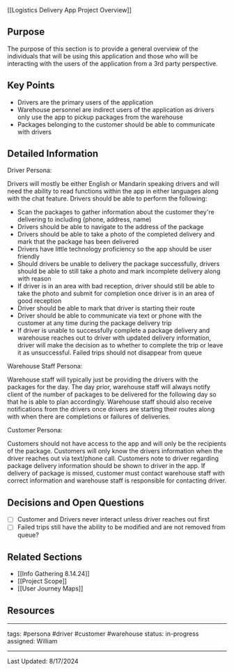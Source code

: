 [[Logistics Delivery App Project Overview]]

## Purpose

The purpose of this section is to provide a general overview of the individuals that will be using this application and those who will be interacting with the users of the application from a 3rd party perspective.
## Key Points

- Drivers are the primary users of the application
- Warehouse personnel are indirect users of the application as drivers only use the app to pickup packages from the warehouse
- Packages belonging to the customer should be able to communicate with drivers 
## Detailed Information

Driver Persona:

Drivers will mostly be either English or Mandarin speaking drivers and will need the ability to read functions within the app in either languages along with the chat feature. Drivers should be able to 
perform the following:
- Scan the packages to gather information about the customer they're delivering to including (phone, address, name) 
- Drivers should be able to navigate to the address of the package
- Drivers should be able to take a photo of the completed delivery and mark that the package has been delivered
- Drivers have little technology proficiency so the app should be user friendly
- Should drivers be unable to delivery the package successfully, drivers should be able to still take a photo and mark incomplete delivery along with reason
- If driver is in an area with bad reception, driver should still be able to take the photo and submit for completion once driver is in an area of good reception
- Driver should be able to mark that driver is starting their route
- Driver should be able to communicate via text or phone with the customer at any time during the package delivery trip
- If driver is unable to successfully complete a package delivery and warehouse reaches out to driver with updated delivery information, driver will make the decision as to whether to complete the trip or leave it as unsuccessful. Failed trips should not disappear from queue

Warehouse Staff Persona:

Warehouse staff will typically just be providing the drivers with the packages for the day. The day prior, warehouse staff will always notify client of the number of packages to be delivered for the following day so that he is able to plan accordingly. Warehouse staff should also receive notifications from the drivers once drivers are starting their routes along with when there are completions or failures of deliveries.

Customer Persona:

Customers should not have access to the app and will only be the recipients of the package. Customers will only know the drivers information when the driver reaches out via text/phone call. Customers note to driver regarding package delivery information should be shown to driver in the app. If delivery of package is missed, customer must contact warehouse staff with correct information and warehouse staff is responsible for contacting driver.

## Decisions and Open Questions

- [ ] Customer and Drivers never interact unless driver reaches out first
- [ ] Failed trips still have the ability to be modified and are not removed from queue?

## Related Sections

- [[Info Gathering 8.14.24]]
- [[Project Scope]]
- [[User Journey Maps]]

## Resources


---
tags: #persona #driver #customer #warehouse 
status: in-progress
assigned: William

---
Last Updated: 8/17/2024
